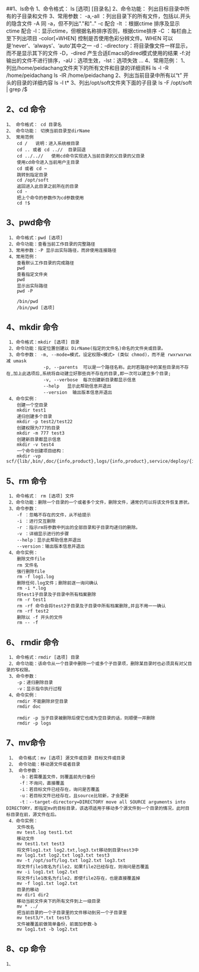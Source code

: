 ##1、ls命令
     1、命令格式： ls [选项] [目录名]
     2、命令功能： 列出目标目录中所有的子目录和文件
     3、常用参数：
        -a,-all ：列出目录下的所有文件，包括以.开头的隐含文件
        -A 同 -a，但不列出"."和".."
        -c 配合 -lt ：根据ctime 排序及显示ctime 配合 -l：显示ctime，但根据名称排序否则，根据ctime排序
        -C ：每栏由上至下列出项目
        -color[=WHEN] 控制是否使用色彩分辨文件。WHEN 可以是‘never’、‘always’、‘auto’其中之一
        -d：-directory：将目录像文件一样显示，而不是显示其下的文件
        -D，-dired 产生合适Emacs的dired模式使用的结果
        -f:对输出的文件不进行排序，-aU：选项生效，-lst：选项失效
        ...
     4、常用范例：
        1、列出/home/peidachang文件夹下的所有文件和目录的详细资料
           ls -l -R /home/peidachang
           ls -lR /home/peidachang
        2、列出当前目录中所有以“t” 开头的目录的详细内容
           ls -l t*
        3、列出/opt/soft文件夹下面的子目录
           ls -F /opt/soft | grep /$
## 2、cd 命令
    1、 命令格式： cd 目录名
    2、 命令功能： 切换当前目录至dirName
    3、 常用范例
        cd /   说明：进入系统根目录
        cd .. 或者 cd ..//  目录回退
        cd ../..//   使用cd命令实现进入当前目录的父目录的父目录
        使用cd命令进入当前用户主目录
        cd 或者 cd ~
        跳转到指定目录
        cd /opt/soft
        返回进入此目录之前所在的目录
        cd - 
        把上个命令的参数作为cd参数使用
        cd !$
## 3、pwd命令
     1、命令格式：pwd [选项]
     2、命令功能：查看当前工作目录的完整路径
     3、常用参数：-P 显示出实际路径，而非使用连接路径
     4、常用范例：
        查看默认工作目录的完成路径
        pwd
        查看指定文件夹
        pwd
        显示出实际路径
        pwd -P
        
        /bin/pwd
        /bin/pwd [选项]
## 4、mkdir 命令
     1、命令格式：mkdir [选项] 目录
     2、命令功能：指定位置创建以 DirName(指定的文件名)命名的文件夹或目录。
     3、命令参数： -m, --mode=模式，设定权限<模式> (类似 chmod)，而不是 rwxrwxrwx 减 umask
                  -p, --parents  可以是一个路径名称。此时若路径中的某些目录尚不存在,加上此选项后,系统将自动建立好那些尚不存在的目录,即一次可以建立多个目录;
                  -v, --verbose  每次创建新目录都显示信息
                  --help   显示此帮助信息并退出
                  --version  输出版本信息并退出                
     4、命令实例：
        创建一个空目录
        mkdir test1
        递归创建多个目录
        mkdir -p test2/test22
        创建权限为777的目录
        mkdir -m 777 test3
        创建新目录都显示信息
        mkdir -v test4
        一个命令创建项目结构：
        mkdir -vp scf/{lib/,bin/,doc/{info,product},logs/{info,product},service/deploy/{info,product}}                       
## 5、rm 命令
     1、命令格式： rm [选项] 文件
     2、命令功能：删除一个目录的一个或者多个文件，删除文件，通常仍可以将该文件恢复原状。
     3、命令参数：
        -f ：忽略不存在的文件，从不给提示
        -i ：进行交互删除
        -r ：指示rm将参数中列出的全部目录和子目录均递归的删除。
        -v ：详细显示进行的步骤
        --help：显示此帮助信息并退出
        --version：输出版本信息并退出
     4、命令实例：
        删除文件file
        rm 文件名
        强行删除file
        rm -f log1.log
        删除任何.log文件；删除前逐一询问确认 
        rm -i *.log
        将test1子目录及子目录中所有档案删除
        rm -r test1
        rm -rf 命令会将test2子目录及子目录中所有档案删除,并且不用一一确认
        rm -rf test2
        删除以 -f 开头的文件
        rm -- -f
## 6、 rmdir 命令  
     1、命令格式：rmdir [选项] 目录
     2、命令功能：该命令从一个目录中删除一个或多个子目录项，删除某目录时也必须具有对父目录的写权限。
     3、命令参数：
        -p：递归删除目录
        -v：显示指令执行过程
     4、命令实例：
        rmdir 不能删除非空目录
        rmdir doc
        
        rmdir -p 当子目录被删除后使它也成为空目录的话，则顺便一并删除 
        rmdir -p logs
        
## 7、mv命令
     1、 命令格式：mv [选项] 源文件或目录 目标文件或目录
     2、 命令功能：移动源文件或者目录
     3、 命令参数：
         -b：若需覆盖文件，则覆盖前先行备份
         -f：不询问，直接覆盖
         -i：若目标文件已经存在，询问是否覆盖
         -u：若目标文件已经存在，且source比较新，才会更新
         -t：--target-directory=DIRECTORY move all SOURCE arguments into DIRECTORY，即指定mv的目标目录，该选项适用于移动多个源文件到一个目录的情况，此时目标目录在前，源文件在后。
     4．命令实例：
        文件改名
        mv test.log test1.txt
        移动文件
        mv test1.txt test3
        将文件log1.txt log2.txt,log3.txt移动到目录test3中
        mv log1.txt log2.txt log3.txt test3
        mv -t /opt/soft/log.txt log2.txt log3.txt
        将文件file1改名为file2，如果file2已经存在，则询问是否覆盖
        mv -i log1.txt log2.txt
        将文件file1改名为file2，即使file2存在，也是直接覆盖掉 
        mv -f log1.txt log2.txt   
        目录的移动
        mv dir1 dir2
        移动当前文件夹下的所有文件到上一级目录
        mv * ../
        把当前目录的一个子目录里的文件移动到另一个子目录里
        mv test3/*.txt test5
        文件被覆盖前做简单备份，前面加参数-b
        mv log1.txt -b log2.txt
## 8、cp 命令
    1、                        